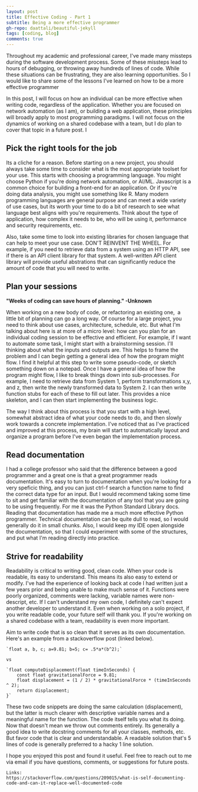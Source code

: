 ```yaml
---
layout: post
title: Effective Coding - Part 1
subtitle: Being a more effective programmer
gh-repo: daattali/beautiful-jekyll
tags: [coding, blog]
comments: true
---
```


Throughout my academic and professional career, I've made many missteps during the software development process. Some of these
missteps lead to hours of debugging, or throwing away hundreds of lines of code. While these situations can be frustrating, they are
also learning opportunities. So I would like to share some of the lessons I've learned on how to be a more effective programmer
	
In this post, I will focus on how an individual can be more effective when writing code, regardless of the application. Whether you are
focused on network automation (as I am), or building a web application, these principles will broadly apply to most programming paradigms.
I will not focus on the dynamics of working on a shared codebase with a team, but I do plan to cover that topic in a future post. I

## Pick the right tools for the job


Its a cliche for a reason. Before starting on a new project, you should always take some time to consider what is the most
appropriate toolset for your use. This starts with choosing a programming language. You might choose Python if you're doing network
automation, or AI/ML. Javascript is a common choice for building a front-end for an application. Or if you're doing data analysis, you
might use something like R. Many modern programming languages are general purpose and can meet a wide variety of use cases, but its
worth your time to do a bit of research to see what language best aligns with you're requirements. Think about the type of application,
how complex it needs to be, who will be using it, performance and security requirements, etc.
	
Also, take some time to look into existing libraries for chosen language that can help to meet your use case.
DON'T REINVENT THE WHEEL. For example, if you need to retrieve data from a system using an HTTP API, see if there is 
an API client library for that system. A well-written API client library will provide useful abstrations that can significantly reduce
the amount of code that you will need to write.

## Plan your sessions


**"Weeks of coding can save hours of planning." -Unknown**


When working on a new body of code, or refactoring an existing one,  a little bit of planning can go a long way. Of course for a large project, 
you need to think about use cases, architecture, schedule, etc. But what I'm talking about here is at more of a micro level: how can you plan for an 
individual coding session to be effective and efficient. For example, if I want to automate some task, I might start with a brainstorming session.
I'll thinking about what the inputs and outputs are. This helps to frame the problem and I can begin getting a general idea
of how the program might flow. I find it helpful at this step to write some pseudo-code, or sketch something down on a notepad.
Once I have a general idea of how the program might flow, I like to break things down into sub-processes. For example, I need to retrieve data
from System 1, perform transformations x,y, and z, then write the newly transformed data to System 2. I can then write function stubs for each
of these to fill out later. This provides a nice skeleton, and I can then start implementing the business logic. 

The way I think about this process is that you start with a high level, somewhat abstract idea of what your code needs to do, and then slowly work towards a 
concrete implementation. I've noticed that as I've practiced and improved at this process, my brain will start to automatically layout and organize a program before 
I've even began the implementation process.


## Read documentation


I had a college professor who said that the difference between a good programmer and a great one is that a great programmer reads
documentation. It's easy to turn to documentation when you're looking for a very speficic thing, and you can just ctrl-f search a function name 
to find the correct data type for an input. But I would recommend taking some time to sit and get familiar with the documentation of any
tool that you are going to be using frequently. For me it was the Python Standard Library docs. Reading that documentation has made me a much
more effective Python programmer. Technical documentation can be quite dull to read, so I would generally do it in small chunks. Also, I would keep my
IDE open alongside the documentation, so that I could experiment with some of the structures, and put what I'm reading directly into practice.


## Strive for readability


Readability is critical to writing good, clean code. When your code is readable, its easy to understand. This means its also easy to extend or modify. I've had
the experience of looking back at code I had written just a few years prior and being unable to make much sense of it. Functions were poorly organized, comments were lacking, variable names were non-descript, etc. If I can't understand my own code, I definitely can't expect another developer to understand it. Even when working on a solo project, if you write readable code, your future self will thank you. If you're working on a shared codebase with a team, readability is even more important. 

Aim to write code that is so clean that it serves as its own documentation. Here's an example from a stackoverflow post (linked below).
	
	`float a, b, c; a=9.81; b=5; c= .5*a*(b^2);`
	
	vs
	
	`float computeDisplacement(float timeInSeconds) {
		const float gravitationalForce = 9.81;
		float displacement = (1 / 2) * gravitationalForce * (timeInSeconds ^ 2);
		return displacement;
	}`
	
These two code snippets are doing the same calculation (displacement), but the latter is much clearer with descriptive variable names and a meaningful name for the function. The code itself tells you what its doing. Now that doesn't mean we throw out comments entirely. Its generally a good idea to write docstring comments for all your classes, methods, etc. But favor code that is clear and understandable. A readable solution that's 5 lines of code is generally preferred to a hacky 1 line solution. 

	
I hope you enjoyed this post and found it useful. Feel free to reach out to me via email if you have questions, comments, or suggestions for future posts.
	
	

	Links:
	https://stackoverflow.com/questions/209015/what-is-self-documenting-code-and-can-it-replace-well-documented-code

